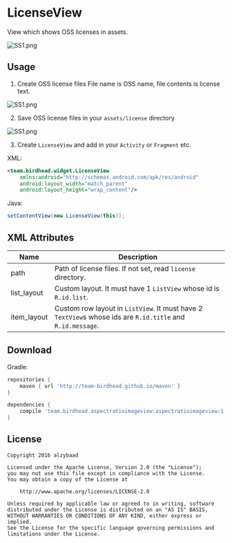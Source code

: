 LicenseView
===

View which shows OSS licenses in assets.

![SS1.png](https://raw.githubusercontent.com/wiki/alzybaad/LicenseView/ss1.png)

Usage
---
1. Create OSS license files
File name is OSS name, file contents is license text.

![SS1.png](https://raw.githubusercontent.com/wiki/alzybaad/LicenseView/ss2.png)

2. Save OSS license files in your `assets/license` directory

![SS1.png](https://raw.githubusercontent.com/wiki/alzybaad/LicenseView/ss3.png)

3. Create `LicenseView` and add in your `Activity` or `Fragment` etc.

XML:
```xml
<team.birdhead.widget.LicenseView
    xmlns:android="http://schemas.android.com/apk/res/android"
    android:layout_width="match_parent"
    android:layout_height="wrap_content"/>
```

Java:
```java
setContentView(new LicenseView(this));
```

XML Attributes
---
Name        | Description
----------- | -----------------
path        | Path of license files. If not set, read `license` directory.
list_layout | Custom layout. It must have 1 `ListView` whose id is `R.id.list`.
item_layout | Custom row layout in `ListView`. It must have 2 `TextView`s whose ids are `R.id.title` and `R.id.message`.

Download
---
Gradle:
```groovy
repositories {
    maven { url 'http://team-birdhead.github.io/maven' }
}

dependencies {
    compile 'team.birdhead.aspectratioimageview:aspectratioimageview:1.0.0'
}
```

License
---
    Copyright 2016 alzybaad

    Licensed under the Apache License, Version 2.0 (the "License");
    you may not use this file except in compliance with the License.
    You may obtain a copy of the License at

        http://www.apache.org/licenses/LICENSE-2.0

    Unless required by applicable law or agreed to in writing, software
    distributed under the License is distributed on an "AS IS" BASIS,
    WITHOUT WARRANTIES OR CONDITIONS OF ANY KIND, either express or implied.
    See the License for the specific language governing permissions and
    limitations under the License.
